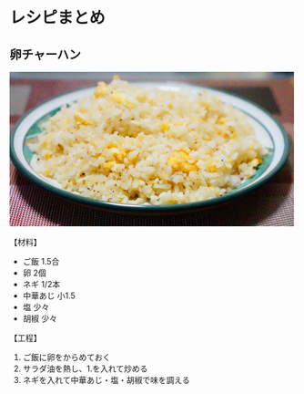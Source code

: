 # レシピまとめ

## 卵チャーハン
<!-- ![卵チャーハン](/img/eggFriedRice.png) -->
<img src="./img/eggFriedRice.png" width="500">

【材料】
- ご飯          1.5合
- 卵            2個
- ネギ          1/2本
- 中華あじ      小1.5
- 塩            少々
- 胡椒          少々

【工程】
1. ご飯に卵をからめておく
2. サラダ油を熱し、1.を入れて炒める
3. ネギを入れて中華あじ・塩・胡椒で味を調える

